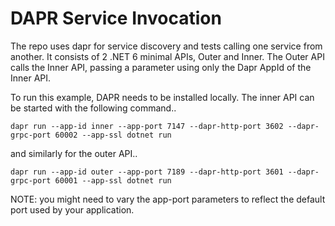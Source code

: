 # DAPR Service Invocation

The repo uses dapr for service discovery and tests calling one service from another. It consists of 2 .NET 6 minimal APIs, Outer and Inner.  The Outer API calls the Inner API, passing a parameter using only the Dapr AppId of the Inner API.

To run this example, DAPR needs to be installed locally.  The inner API can be started with the following command..

```
dapr run --app-id inner --app-port 7147 --dapr-http-port 3602 --dapr-grpc-port 60002 --app-ssl dotnet run
```

and similarly for the outer API..

```
dapr run --app-id outer --app-port 7189 --dapr-http-port 3601 --dapr-grpc-port 60001 --app-ssl dotnet run
```

NOTE: you might need to vary the app-port parameters to reflect the default port used by your application.